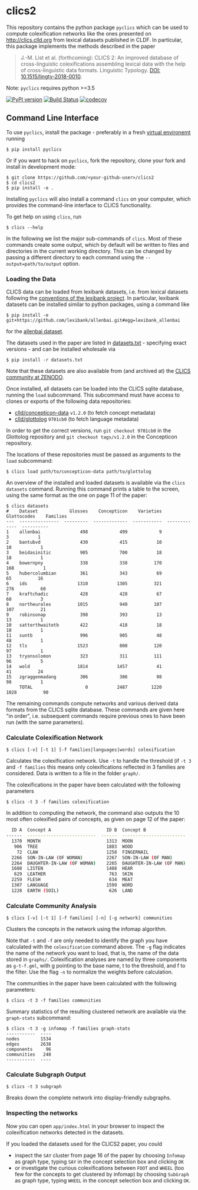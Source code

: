 # clics2

This repository contains the python package `pyclics` which can be used to compute colexification networks like
the ones presented on http://clics.clld.org from lexical datasets published in CLDF. In particular, this package
implements the methods described in the paper

> J.-M. List et al. (forthcoming): CLICS 2: An improved database of cross-linguistic colexifications assembling lexical data with the help of cross-linguistic data formats. Linguistic Typology. [DOI: 10.1515/lingty-2018-0010](https://doi.org/10.1515/lingty-2018-0010).

Note: `pyclics` requires python >=3.5

[![PyPI version](https://badge.fury.io/py/pyclics.svg)](https://pypi.org/project/pyclics)
[![Build Status](https://travis-ci.org/clics/clics2.svg?branch=master)](https://travis-ci.org/clics/clics2)
[![codecov](https://codecov.io/gh/clics/clics2/branch/master/graph/badge.svg)](https://codecov.io/gh/clics/clics2)


## Command Line Interface

To use `pyclics`, install the package - preferably in a fresh 
[virtual environemt](http://docs.python-guide.org/en/latest/dev/virtualenvs/) running

```shell
$ pip install pyclics
```

Or if you want to hack on `pyclics`, fork the repository, clone your fork and install in development mode:

```shell
$ git clone https://github.com/<your-github-user>/clics2
$ cd clics2
$ pip install -e .
```

Installing `pyclics` will also install a command `clics` on your computer, which provides the command-line interface to 
CLICS functionality.

To get help on using `clics`, run
```shell
$ clics --help
```

In the following we list the major sub-commands of `clics`. Most of these commands create some output,
which by default will be written to files and directories in the current working directory. This can be
changed by passing a different directory to each command using the `--output=path/to/output` option.


### Loading the Data

CLICS data can be loaded from lexibank datasets, i.e. from lexical datasets following the 
[conventions of the lexibank project](https://github.com/lexibank/lexibank#the-lexibank-dataset-format). In particular,
lexibank datasets can be installed similar to python packages, using a command like

```shell
$ pip install -e git+https://github.com/lexibank/allenbai.git#egg=lexibank_allenbai
```

for the [allenbai dataset](https://github.com/lexibank/allenbai).

The datasets used in the paper are listed in
[datasets.txt](datasets.txt) - specifying exact versions - and
can be installed wholesale via

```shell
$ pip install -r datasets.txt
```

Note that these datasets are also available from (and archived at) the [CLICS community at ZENODO](https://zenodo.org/communities/clics).

Once installed, all datasets can be loaded into the CLICS sqlite database, running the `load` subcommand.
This subcommand must have access to clones or exports of the following data repositories:
- [clld/concepticon-data](https://github.com/clld/concepticon-data) `v1.2.0` (to fetch concept metadata)
- [clld/glottolog](https://github.com/clld/glottolog) `9701cb0` (to fetch language metadata)

In order to get the correct versions, run `git checkout 9701cb0` in the
Glottolog repository and `git checkout tags/v1.2.0` in the Concepticon
repository.

The locations of these repositories must be passed as arguments to the `load` subcommand:
```shell
$ clics load path/to/concepticon-data path/to/glottolog
```

An overview of the installed and loaded datasets is available via the `clics datasets` command.
Running this command prints a table to the screen, using the same format as the one on page 11 of
the paper:

```shell
$ clics datasets
#    Dataset            Glosses    Concepticon    Varieties    Glottocodes    Families
---  ---------------  ---------  -------------  -----------  -------------  ----------
1    allenbai               498            499            9              3           1
2    bantubvd               430            415           10             10           1
3    beidasinitic           905            700           18             18           1
4    bowernpny              338            338          170            168           1
5    hubercolumbian         361            343           69             65          16
6    ids                   1310           1305          321            276          60
7    kraftchadic            428            428           67             60           3
8    northeuralex          1015            940          107            107          21
9    robinsonap             398            393           13             13           1
10   satterthwaitetb        422            418           18             18           1
11   suntb                  996            905           48             48           1
12   tls                   1523            808          120             97           1
13   tryonsolomon           323            311          111             96           5
14   wold                  1814           1457           41             41          24
15   zgraggenmadang         306            306           98             98           1
     TOTAL                    0           2487         1220           1028          90
```

The remaining commands compute networks and various derived data formats from the CLICS sqlite database.
These commands are given here "in order", i.e. subsequent commands require previous ones to have been
run (with the same parameters).


### Calculate Colexification Network

```shell
$ clics [-v] [-t 1] [-f families|languages|words] colexification
```

Calculates the colexification network. Use `-t` to handle the threshold (if `-t 3` and `-f families` this means only 
colexifications reflected in 3 families are considered. Data is written to a file in the folder `graph/`. 

The colexifications in the paper have been calculated with the following parameters

```shell
$ clics -t 3 -f families colexification
```

In addition to computing the network, the command also outputs the 10 most often colexified pairs of concepts,
as given on page 12 of the paper:

```bash
  ID A  Concept A                     ID B  Concept B                   Families    Languages    Words
------  --------------------------  ------  ------------------------  ----------  -----------  -------
  1370  MONTH                         1313  MOON                              56          289      294
   906  TREE                          1803  WOOD                              55          211      310
    72  CLAW                          1258  FINGERNAIL                        50          209      216
  2266  SON-IN-LAW (OF WOMAN)         2267  SON-IN-LAW (OF MAN)               49          262      285
  2264  DAUGHTER-IN-LAW (OF WOMAN)    2265  DAUGHTER-IN-LAW (OF MAN)          47          235      262
  1608  LISTEN                        1408  HEAR                              47          102      105
   629  LEATHER                        763  SKIN                              46          233      255
  2259  FLESH                          634  MEAT                              46          222      232
  1307  LANGUAGE                      1599  WORD                              45           94       98
  1228  EARTH (SOIL)                   626  LAND                              43          158      181
```


### Calculate Community Analysis

```shell
$ clics [-v] [-t 1] [-f families] [-n] [-g network] communities
```

Clusters the concepts in the network using the infomap algorithm.

Note that `-t` and `-f` are only needed to identify the graph you have calculated with the `colexification` command above.
The `-g` flag indicates the name of the network you want to load, that is, the name of the data stored in `graphs/`. 
Colexification analyses are named by three components as `g-t-f.gml`, with g pointing to the base name, t to the threshold,
and f to the filter. Use the flag `-n` to normalize the weights before calculation.

The communities in the paper have been calculated with the following parameters:

```shell
$ clics -t 3 -f families communities
```

Summary statistics of the resulting clustered network are available via the `graph-stats` subcommand:

```shell
$ clics -t 3 -g infomap -f families graph-stats   
-----------  ----
nodes        1534
edges        2638
components     96
communities   248
-----------  ----
```


### Calculate Subgraph Output

```shell
$ clics -t 3 subgraph
```

Breaks down the complete network into display-friendly subgraphs.


### Inspecting the networks

Now you can open `app/index.html` in your browser to inspect the colexification networks detected in the
datasets.

If you loaded the datasets used for the CLICS2 paper, you could
- inspect the `SAY` cluster from page 16
  of the paper by choosing `Infomap` as graph type, typing `SAY` in the concept selection box and clicking `OK`
- or investigate the curious colexifications between `FOOT` and `WHEEL` (too few for the concepts to get clustered
  by infomap) by choosing `SubGraph` as graph type, typing `WHEEL` in the concept selection box and clicking `OK`.
